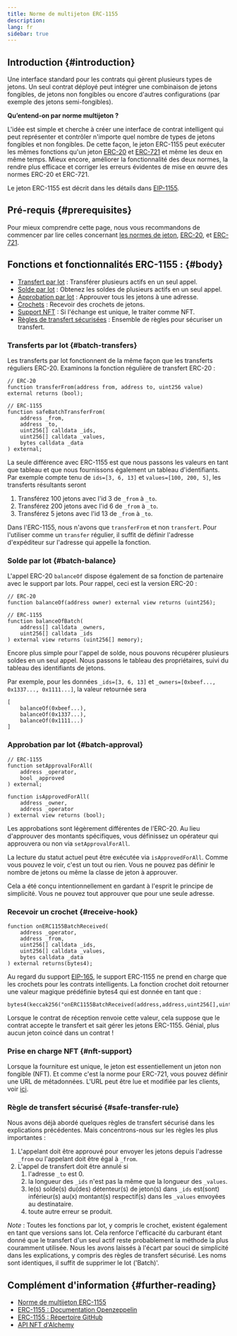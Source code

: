 ```yaml
---
title: Norme de multijeton ERC-1155
description:
lang: fr
sidebar: true
---
```


## Introduction {#introduction}

Une interface standard pour les contrats qui gèrent plusieurs types de jetons. Un seul contrat déployé peut intégrer une combinaison de jetons fongibles, de jetons non fongibles ou encore d'autres configurations (par exemple des jetons semi-fongibles).

**Qu’entend-on par norme multijeton ?**

L'idée est simple et cherche à créer une interface de contrat intelligent qui peut représenter et contrôler n'importe quel nombre de types de jetons fongibles et non fongibles. De cette façon, le jeton ERC-1155 peut exécuter les mêmes fonctions qu'un jeton [ERC-20](/developers/docs/standards/tokens/erc-20/) et [ERC-721](/developers/docs/standards/tokens/erc-721/) et même les deux en même temps. Mieux encore, améliorer la fonctionnalité des deux normes, la rendre plus efficace et corriger les erreurs évidentes de mise en œuvre des normes ERC-20 et ERC-721.

Le jeton ERC-1155 est décrit dans les détails dans [EIP-1155](https://eips.ethereum.org/EIPS/eip-1155).

## Pré-requis {#prerequisites}

Pour mieux comprendre cette page, nous vous recommandons de commencer par lire celles concernant [les normes de jeton](/developers/docs/standards/tokens/), [ERC-20](/developers/docs/standards/tokens/erc-20/), et [ERC-721](/developers/docs/standards/tokens/erc-721/).

## Fonctions et fonctionnalités ERC-1155 : {#body}

- [Transfert par lot](#batch_transfers) : Transférer plusieurs actifs en un seul appel.
- [Solde par lot](#batch_balance) : Obtenez les soldes de plusieurs actifs en un seul appel.
- [Approbation par lot](#batch_approval) : Approuver tous les jetons à une adresse.
- [Crochets](#recieve_hook) : Recevoir des crochets de jetons.
- [Support NFT](#nft_support) : Si l'échange est unique, le traiter comme NFT.
- [Règles de transfert sécurisées](#safe_transfer_rule) : Ensemble de règles pour sécuriser un transfert.

### Transferts par lot {#batch-transfers}

Les transferts par lot fonctionnent de la même façon que les transferts réguliers ERC-20. Examinons la fonction régulière de transfert ERC-20 :

```solidity
// ERC-20
function transferFrom(address from, address to, uint256 value) external returns (bool);

// ERC-1155
function safeBatchTransferFrom(
    address _from,
    address _to,
    uint256[] calldata _ids,
    uint256[] calldata _values,
    bytes calldata _data
) external;
```

La seule différence avec ERC-1155 est que nous passons les valeurs en tant que tableau et que nous fournissons également un tableau d'identifiants. Par exemple compte tenu de `ids=[3, 6, 13]` et `values=[100, 200, 5]`, les transferts résultants seront

1. Transférez 100 jetons avec l'id 3 de `_from` à `_to`.
2. Transférez 200 jetons avec l'id 6 de `_from` à `_to`.
3. Transférez 5 jetons avec l'id 13 de `_from` à `_to`.

Dans l'ERC-1155, nous n'avons que `transferFrom` et non `transfert`. Pour l'utiliser comme un `transfer` régulier, il suffit de définir l'adresse d'expéditeur sur l'adresse qui appelle la fonction.

### Solde par lot {#batch-balance}

L'appel ERC-20 `balanceOf` dispose également de sa fonction de partenaire avec le support par lots. Pour rappel, ceci est la version ERC-20 :

```solidity
// ERC-20
function balanceOf(address owner) external view returns (uint256);

// ERC-1155
function balanceOfBatch(
    address[] calldata _owners,
    uint256[] calldata _ids
) external view returns (uint256[] memory);
```

Encore plus simple pour l'appel de solde, nous pouvons récupérer plusieurs soldes en un seul appel. Nous passons le tableau des propriétaires, suivi du tableau des identifiants de jetons.

Par exemple, pour les données `_ids=[3, 6, 13]` et `_owners=[0xbeef..., 0x1337..., 0x1111...]`, la valeur retournée sera

```solidity
[
    balanceOf(0xbeef...),
    balanceOf(0x1337...),
    balanceOf(0x1111...)
]
```

### Approbation par lot {#batch-approval}

```solidity
// ERC-1155
function setApprovalForAll(
    address _operator,
    bool _approved
) external;

function isApprovedForAll(
    address _owner,
    address _operator
) external view returns (bool);
```

Les approbations sont légèrement différentes de l'ERC-20. Au lieu d'approuver des montants spécifiques, vous définissez un opérateur qui approuvera ou non via `setApprovalForAll`.

La lecture du statut actuel peut être exécutée via `isApprovedForAll`. Comme vous pouvez le voir, c'est un tout ou rien. Vous ne pouvez pas définir le nombre de jetons ou même la classe de jeton à approuver.

Cela a été conçu intentionnellement en gardant à l'esprit le principe de simplicité. Vous ne pouvez tout approuver que pour une seule adresse.

### Recevoir un crochet {#receive-hook}

```solidity
function onERC1155BatchReceived(
    address _operator,
    address _from,
    uint256[] calldata _ids,
    uint256[] calldata _values,
    bytes calldata _data
) external returns(bytes4);
```

Au regard du support [EIP-165](https://eips.ethereum.org/EIPS/eip-165), le support ERC-1155 ne prend en charge que les crochets pour les contrats intelligents. La fonction crochet doit retourner une valeur magique prédéfinie bytes4 qui est donnée en tant que :

```solidity
bytes4(keccak256("onERC1155BatchReceived(address,address,uint256[],uint256[],bytes)"))
```

Lorsque le contrat de réception renvoie cette valeur, cela suppose que le contrat accepte le transfert et sait gérer les jetons ERC-1155. Génial, plus aucun jeton coincé dans un contrat !

### Prise en charge NFT {#nft-support}

Lorsque la fourniture est unique, le jeton est essentiellement un jeton non fongible (NFT). Et comme c'est la norme pour ERC-721, vous pouvez définir une URL de métadonnées. L'URL peut être lue et modifiée par les clients, voir [ici](https://eips.ethereum.org/EIPS/eip-1155#metadata).

### Règle de transfert sécurisé {#safe-transfer-rule}

Nous avons déjà abordé quelques règles de transfert sécurisé dans les explications précédentes. Mais concentrons-nous sur les règles les plus importantes :

1. L'appelant doit être approuvé pour envoyer les jetons depuis l'adresse `_from` ou l'appelant doit être égal à `_from`.
2. L'appel de transfert doit être annulé si
   1. l'adresse `_to` est 0.
   2. la longueur des `_ids` n'est pas la même que la longueur des `_values`.
   3. le(s) solde(s) du(des) détenteur(s) de jeton(s) dans `_ids` est(sont) inférieur(s) au(x) montant(s) respectif(s) dans les `_values` envoyées au destinataire.
   4. toute autre erreur se produit.

_Note_ : Toutes les fonctions par lot, y compris le crochet, existent également en tant que versions sans lot. Cela renforce l'efficacité du carburant étant donné que le transfert d'un seul actif reste probablement la méthode la plus couramment utilisée. Nous les avons laissés à l'écart par souci de simplicité dans les explications, y compris des règles de transfert sécurisé. Les noms sont identiques, il suffit de supprimer le lot ('Batch)'.

## Complément d'information {#further-reading}

- [Norme de multijeton ERC-1155](https://eips.ethereum.org/EIPS/eip-1155)
- [ERC-1155 : Documentation Openzeppelin](https://docs.openzeppelin.com/contracts/3.x/erc1155)
- [ERC-1155 : Répertoire GitHub](https://github.com/enjin/erc-1155)
- [API NFT d'Alchemy](https://docs.alchemy.com/alchemy/enhanced-apis/nft-api)
